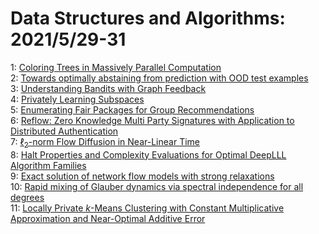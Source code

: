 # Data Structures and Algorithms: 2021/5/29-31  
1: [Coloring Trees in Massively Parallel Computation](https://doi.org/10.48550/arXiv.2105.13980)  
2: [Towards optimally abstaining from prediction with OOD test examples](https://doi.org/10.48550/arXiv.2105.14119)  
3: [Understanding Bandits with Graph Feedback](https://doi.org/10.48550/arXiv.2105.14260)  
4: [Privately Learning Subspaces](https://doi.org/10.48550/arXiv.2106.00001)  
5: [Enumerating Fair Packages for Group Recommendations](https://doi.org/10.48550/arXiv.2105.14423)  
6: [Reflow: Zero Knowledge Multi Party Signatures with Application to  Distributed Authentication](https://doi.org/10.48550/arXiv.2105.14527)  
7: [$\ell_2$-norm Flow Diffusion in Near-Linear Time](https://doi.org/10.48550/arXiv.2105.14629)  
8: [Halt Properties and Complexity Evaluations for Optimal DeepLLL Algorithm  Families](https://doi.org/10.48550/arXiv.2105.14695)  
9: [Exact solution of network flow models with strong relaxations](https://doi.org/10.48550/arXiv.2105.14961)  
10: [Rapid mixing of Glauber dynamics via spectral independence for all  degrees](https://doi.org/10.48550/arXiv.2105.15005)  
11: [Locally Private $k$-Means Clustering with Constant Multiplicative  Approximation and Near-Optimal Additive Error](https://doi.org/10.48550/arXiv.2105.15007)  